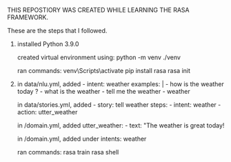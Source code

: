 THIS REPOSTIORY WAS CREATED WHILE LEARNING THE RASA FRAMEWORK.

These are the steps that I followed.

1.
    installed Python 3.9.0

    created virtual environment using:
        python -m venv ./venv

    ran commands:
        venv\Scripts\activate
        pip install rasa
        rasa init

2.
    in data/nlu.yml, 
        added 
            - intent: weather
            examples: |
                - how is the weather today ?
                - what is the weather
                - tell me the weather
                - weather

    in data/stories.yml,
        added
            - story: tell weather
            steps:
            - intent: weather
            - action: utter_weather

    in /domain.yml,
        added
            utter_weather:
            - text: "The weather is great today!

    in /domain.yml,
        added under
            intents:
                weather

    ran commands:
        rasa train
        rasa shell